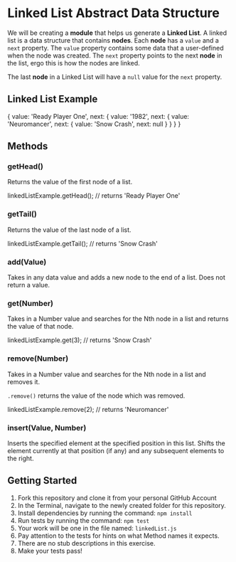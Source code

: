 # Linked List Abstract Data Structure

We will be creating a **module** that helps us generate a **Linked List**. A linked list is a data structure that contains **nodes**. Each **node** has a `value` and a `next` property. The `value` property contains some data that a user-defined when the node was created. The `next` property points to the next **node** in the list, ergo this is how the nodes are linked.

The last **node** in a Linked List will have a `null` value for the `next` property.

## Linked List Example

  {
    value: 'Ready Player One',
    next: {
      value: '1982',
      next: {
        value: 'Neuromancer',
        next: {
          value: 'Snow Crash',
          next: null
        }
      }
    }
  }

## Methods

### getHead()
Returns the value of the first node of a list.

  linkedListExample.getHead(); // returns 'Ready Player One'

### getTail()
Returns the value of the last node of a list.

  linkedListExample.getTail(); // returns 'Snow Crash'

### add(Value)
Takes in any data value and adds a new node to the end of a list. Does not return a value.


### get(Number)
Takes in a Number value and searches for the Nth node in a list and returns the value of that node.

  linkedListExample.get(3); // returns 'Snow Crash'

### remove(Number)
Takes in a Number value and searches for the Nth node in a list and removes it.

`.remove()` returns the value of the node which was removed.

  linkedListExample.remove(2); // returns 'Neuromancer'

### insert(Value, Number)
Inserts the specified element at the specified position in this list. Shifts the element currently at that position (if any) and any subsequent elements to the right.

## Getting Started
1. Fork this repository and clone it from your personal GitHub Account
1. In the Terminal, navigate to the newly created folder for this repository.
1. Install dependencies by running the command: `npm install`
1. Run tests by running the command: `npm test`
1. Your work will be one in the file named: `linkedList.js`
1. Pay attention to the tests for hints on what Method names it expects.
1. There are no stub descriptions in this exercise.
1. Make your tests pass!